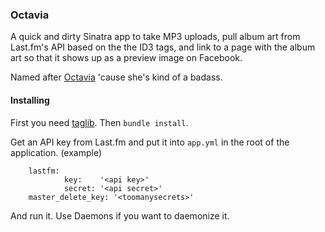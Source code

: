 ### Octavia ###
A quick and dirty Sinatra app to take MP3 uploads, pull album art from Last.fm's API based on the the ID3 tags, and link to a page with the album art so that it shows up as a preview image on Facebook.

Named after [Octavia](http://mlp.wikia.com/wiki/Octavia) 'cause she's kind of a badass.

#### Installing ####
First you need [taglib](http://developer.kde.org/~wheeler/taglib.html).
Then ```bundle install```.

Get an API key from Last.fm and put it into ```app.yml``` in the root of the application.
(example)
```
    lastfm:
            key:    '<api key>'
            secret: '<api secret>'
    master_delete_key: '<toomanysecrets>'
```
And run it. Use Daemons if you want to daemonize it.
